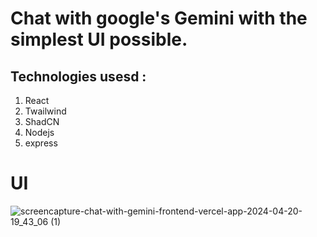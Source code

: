# Chat with google's Gemini with the simplest UI possible.

## Technologies usesd : 
1) React
2) Twailwind
3) ShadCN
4) Nodejs
5) express



# UI

![screencapture-chat-with-gemini-frontend-vercel-app-2024-04-20-19_43_06 (1)](https://github.com/PranavKumar9529desai/Chat-With-Gemini/assets/120007288/d010c968-27b8-461b-9d10-fa622df7785c)

